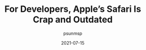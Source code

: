 ---
author: psunmsp
date: 2021-07-15
tags:
  - user-agents
  - meta
target_url: https://blog.perrysun.com/2021/07/15/for-developers-safari-is-crap-and-outdated/
title: For Developers, Apple’s Safari Is Crap and Outdated
---